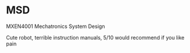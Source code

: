 # MSD
MXEN4001 Mechatronics System Design

Cute robot, terrible instruction manuals, 5/10 would recommend if you like pain
